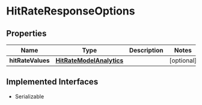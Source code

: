 

# HitRateResponseOptions


## Properties

Name | Type | Description | Notes
------------ | ------------- | ------------- | -------------
**hitRateValues** | [**HitRateModelAnalytics**](HitRateModelAnalytics.md) |  |  [optional]


## Implemented Interfaces

* Serializable


